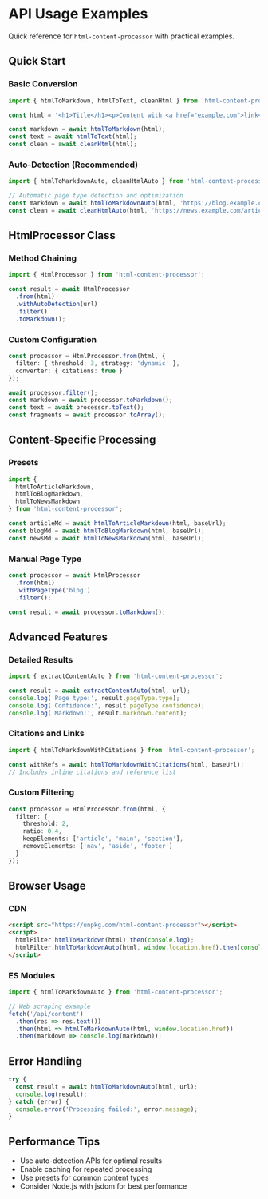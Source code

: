 # API Usage Examples

Quick reference for `html-content-processor` with practical examples.

## Quick Start

### Basic Conversion
```typescript
import { htmlToMarkdown, htmlToText, cleanHtml } from 'html-content-processor';

const html = '<h1>Title</h1><p>Content with <a href="example.com">link</a></p>';

const markdown = await htmlToMarkdown(html);
const text = await htmlToText(html);
const clean = await cleanHtml(html);
```

### Auto-Detection (Recommended)
```typescript
import { htmlToMarkdownAuto, cleanHtmlAuto } from 'html-content-processor';

// Automatic page type detection and optimization
const markdown = await htmlToMarkdownAuto(html, 'https://blog.example.com/post');
const clean = await cleanHtmlAuto(html, 'https://news.example.com/article');
```

## HtmlProcessor Class

### Method Chaining
```typescript
import { HtmlProcessor } from 'html-content-processor';

const result = await HtmlProcessor
  .from(html)
  .withAutoDetection(url)
  .filter()
  .toMarkdown();
```

### Custom Configuration
```typescript
const processor = HtmlProcessor.from(html, {
  filter: { threshold: 3, strategy: 'dynamic' },
  converter: { citations: true }
});

await processor.filter();
const markdown = await processor.toMarkdown();
const text = await processor.toText();
const fragments = await processor.toArray();
```

## Content-Specific Processing

### Presets
```typescript
import { 
  htmlToArticleMarkdown,
  htmlToBlogMarkdown,
  htmlToNewsMarkdown
} from 'html-content-processor';

const articleMd = await htmlToArticleMarkdown(html, baseUrl);
const blogMd = await htmlToBlogMarkdown(html, baseUrl);
const newsMd = await htmlToNewsMarkdown(html, baseUrl);
```

### Manual Page Type
```typescript
const processor = await HtmlProcessor
  .from(html)
  .withPageType('blog')
  .filter();

const result = await processor.toMarkdown();
```

## Advanced Features

### Detailed Results
```typescript
import { extractContentAuto } from 'html-content-processor';

const result = await extractContentAuto(html, url);
console.log('Page type:', result.pageType.type);
console.log('Confidence:', result.pageType.confidence);
console.log('Markdown:', result.markdown.content);
```

### Citations and Links
```typescript
import { htmlToMarkdownWithCitations } from 'html-content-processor';

const withRefs = await htmlToMarkdownWithCitations(html, baseUrl);
// Includes inline citations and reference list
```

### Custom Filtering
```typescript
const processor = HtmlProcessor.from(html, {
  filter: {
    threshold: 2,
    ratio: 0.4,
    keepElements: ['article', 'main', 'section'],
    removeElements: ['nav', 'aside', 'footer']
  }
});
```

## Browser Usage

### CDN
```html
<script src="https://unpkg.com/html-content-processor"></script>
<script>
  htmlFilter.htmlToMarkdown(html).then(console.log);
  htmlFilter.htmlToMarkdownAuto(html, window.location.href).then(console.log);
</script>
```

### ES Modules
```typescript
import { htmlToMarkdownAuto } from 'html-content-processor';

// Web scraping example
fetch('/api/content')
  .then(res => res.text())
  .then(html => htmlToMarkdownAuto(html, window.location.href))
  .then(markdown => console.log(markdown));
```

## Error Handling

```typescript
try {
  const result = await htmlToMarkdownAuto(html, url);
  console.log(result);
} catch (error) {
  console.error('Processing failed:', error.message);
}
```

## Performance Tips

- Use auto-detection APIs for optimal results
- Enable caching for repeated processing
- Use presets for common content types
- Consider Node.js with jsdom for best performance
